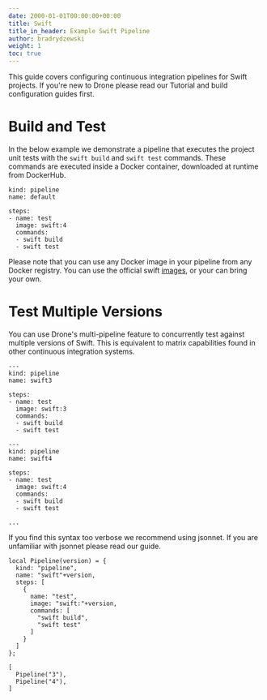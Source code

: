 ```yaml
---
date: 2000-01-01T00:00:00+00:00
title: Swift
title_in_header: Example Swift Pipeline
author: bradrydzewski
weight: 1
toc: true
---
```


This guide covers configuring continuous integration pipelines for Swift projects. If you're new to Drone please read our Tutorial and build configuration guides first.

# Build and Test

In the below example we demonstrate a pipeline that executes the project unit tests with the `swift build` and `swift test` commands. These commands are executed inside a Docker container, downloaded at runtime from DockerHub.

```
kind: pipeline
name: default

steps:
- name: test
  image: swift:4
  commands:
  - swift build
  - swift test
```

Please note that you can use any Docker image in your pipeline from any Docker registry. You can use the official swift [images](https://hub.docker.com/r/_/swift/), or your can bring your own.


# Test Multiple Versions

You can use Drone's multi-pipeline feature to concurrently test against multiple versions of Swift. This is equivalent to matrix capabilities found in other continuous integration systems.

```
---
kind: pipeline
name: swift3

steps:
- name: test
  image: swift:3
  commands:
  - swift build
  - swift test

---
kind: pipeline
name: swift4

steps:
- name: test
  image: swift:4
  commands:
  - swift build
  - swift test

...
```

If you find this syntax too verbose we recommend using jsonnet. If you are unfamiliar with jsonnet please read our guide.

```
local Pipeline(version) = {
  kind: "pipeline",
  name: "swift"+version,
  steps: [
    {
      name: "test",
      image: "swift:"+version,
      commands: [
        "swift build",
        "swift test"
      ]
    }
  ]
};

[
  Pipeline("3"),
  Pipeline("4"),
]
```
